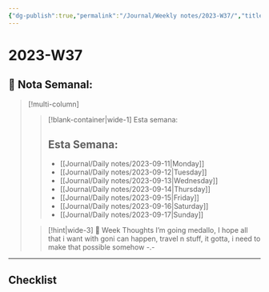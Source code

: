 ```yaml
---
{"dg-publish":true,"permalink":"/Journal/Weekly notes/2023-W37/","title":"2023-W37","tags":["NoteType/Weekly"],"updated":"2023-11-05T22:03:33.299-05:00"}
---
```



# 2023-W37

## 📅 Nota Semanal:

> [!multi-column]
> 
> > [!blank-container|wide-1] Esta semana:
> > ## Esta Semana:
> >- [[Journal/Daily notes/2023-09-11\|Monday]]
> > - [[Journal/Daily notes/2023-09-12\|Tuesday]]
> > - [[Journal/Daily notes/2023-09-13\|Wednesday]]
> > - [[Journal/Daily notes/2023-09-14\|Thursday]]
> > - [[Journal/Daily notes/2023-09-15\|Friday]]
> > - [[Journal/Daily notes/2023-09-16\|Saturday]]
> > - [[Journal/Daily notes/2023-09-17\|Sunday]]
> 
> > [!hint|wide-3] 💭 Week Thoughts
> > I’m going medallo, I hope all that i want with goni can happen, travel n stuff, it gotta, i need to make that possible somehow -.-

- - - 

## Checklist

